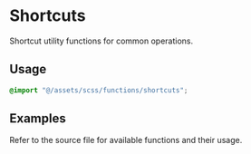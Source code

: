 # Shortcuts

Shortcut utility functions for common operations.

## Usage

```scss
@import "@/assets/scss/functions/shortcuts";
```

## Examples

Refer to the source file for available functions and their usage.
